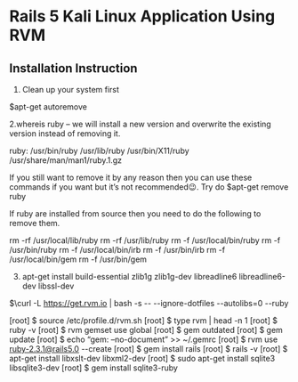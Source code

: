 # Rails 5 Kali Linux Application Using RVM

## Installation Instruction

1. Clean up your system first

$apt-get autoremove

2.whereis ruby – we will install a new version and overwrite the existing version instead of removing it.

ruby: /usr/bin/ruby /usr/lib/ruby /usr/bin/X11/ruby /usr/share/man/man1/ruby.1.gz

If you still want to remove it by any reason then you can use these commands if you want but it’s not recommended😉. Try do $apt-get remove ruby

If ruby are installed from source then you need to do the following to remove them.

rm -rf /usr/local/lib/ruby
rm -rf /usr/lib/ruby
rm -f /usr/local/bin/ruby
rm -f /usr/bin/ruby
rm -f /usr/local/bin/irb
rm -f /usr/bin/irb
rm -f /usr/local/bin/gem
rm -f /usr/bin/gem

3. apt-get install build-essential zlib1g zlib1g-dev libreadline6 libreadline6-dev libssl-dev

$\curl -L https://get.rvm.io | bash -s -- --ignore-dotfiles --autolibs=0 --ruby

[root] $ source /etc/profile.d/rvm.sh
[root] $ type rvm | head -n 1
[root] $ ruby -v
[root] $ rvm gemset use global
[root] $ gem outdated
[root] $ gem update
[root] $ echo “gem: –no-document” >> ~/.gemrc
[root] $ rvm use ruby-2.3.1@rails5.0 --create
[root] $ gem install rails
[root] $ rails -v
[root] $ apt-get install libxslt-dev libxml2-dev
[root] $ sudo apt-get install sqlite3 libsqlite3-dev
[root] $ gem install sqlite3-ruby

